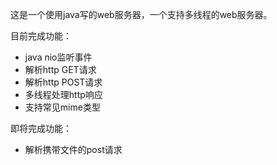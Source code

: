 这是一个使用java写的web服务器，一个支持多线程的web服务器。

目前完成功能：

+ java nio监听事件
+ 解析http GET请求
+ 解析http POST请求
+ 多线程处理http响应
+ 支持常见mime类型

即将完成功能：

+ 解析携带文件的post请求
